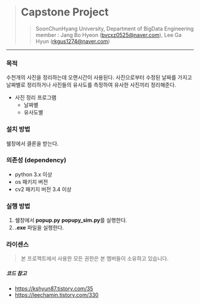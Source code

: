 ># Capstone Project
>>SoonChunHyang University, Department of BigData Engineering
member : Jang Bo Hyeon (bvcxz0525@naver.com), Lee Ga Hyun (rkgus1274@naver.com)
---------

### 목적
수천개의 사진을 정리하는데 오랜시간이 사용된다. 사진으로부터 수정된 날짜를 가지고 날짜별로 정리하거나 사진들의 유사도를 측정하여 유사한 사진끼리 정리해준다. 
- 사진 정리 프로그램
  - 날짜별
  - 유사도별

### 설치 방법
쉘창에서 클론을 받는다.

### 의존성 (dependency)
- python 3.x 이상
- os 패키지 버전 
- cv2 패키지 버전 3.4 이상

### 실행 방법
1. 쉘창에서 **popup.py** **popupy_sim.py**를 실행한다.
2. **.exe** 파일을 실행한다.

### 라이센스
> 본 프로젝트에서 사용한 모든 권한은 본 멤버들이 소유하고 있습니다.

##### 코드 참고
- https://kshyun87.tistory.com/35
- https://leechamin.tistory.com/330
